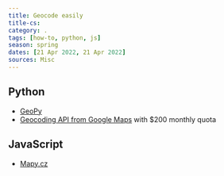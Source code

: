 ```yaml
---
title: Geocode easily
title-cs: 
category: .
tags: [how-to, python, js]
season: spring
dates: [21 Apr 2022, 21 Apr 2022]
sources: Misc
---
```


## Python
- [GeoPy](https://github.com/geopy/geopy)
- [Geocoding API from Google Maps](https://developers.google.com/maps/documentation/geocoding) with $200 monthly quota

## JavaScript
- [Mapy.cz](https://api.mapy.cz/)